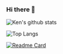 ### Hi there 👋

<!--
**Ken0001/Ken0001** is a ✨ _special_ ✨ repository because its `README.md` (this file) appears on your GitHub profile.

Here are some ideas to get you started:

- 🔭 I’m currently working on ...
- 🌱 I’m currently learning ...
- 👯 I’m looking to collaborate on ...
- 🤔 I’m looking for help with ...
- 💬 Ask me about ...
- 📫 How to reach me: ...
- 😄 Pronouns: ...
- ⚡ Fun fact: ...
-->

![Ken's github stats](https://github-readme-stats.vercel.app/api?username=Ken0001&theme=tokyonight&show_icons=true)

![Top Langs](https://github-readme-stats.vercel.app/api/top-langs/?username=Ken0001&layout=compact&theme=tokyonight&hide=Jupyter%20Notebook)


[![Readme Card](https://github-readme-stats.vercel.app/api/pin/?username=Ken0001&repo=ML-DenseNet&theme=tokyonight)](https://github.com/Ken0001/ML-DenseNet)

